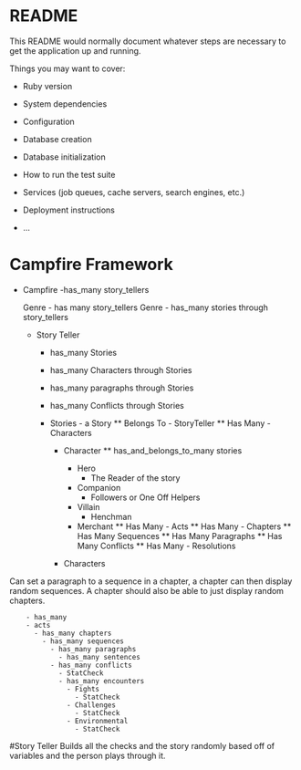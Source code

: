 # README

This README would normally document whatever steps are necessary to get the
application up and running.

Things you may want to cover:

* Ruby version

* System dependencies

* Configuration

* Database creation

* Database initialization

* How to run the test suite

* Services (job queues, cache servers, search engines, etc.)

* Deployment instructions

* ...


# Campfire Framework
  - Campfire
    -has_many story_tellers

    Genre - has many story_tellers
    Genre - has_many stories through story_tellers

    - Story Teller
      - has_many Stories
      - has_many Characters through Stories
      - has_many paragraphs through Stories
      - has_many Conflicts through Stories

      - Stories - a Story
        ** Belongs To - StoryTeller
        ** Has Many - Characters
          - Character
          ** has_and_belongs_to_many stories
            - Hero
              - The Reader of the story
            - Companion
              - Followers or One Off Helpers
            - Villain
              - Henchman
            - Merchant
        ** Has Many - Acts
          ** Has Many - Chapters
            ** Has Many Sequences
              ** Has Many Paragraphs
              ** Has Many Conflicts
        ** Has Many - Resolutions

          - Characters

Can set a paragraph to a sequence in a chapter, a chapter can then display random sequences.  A chapter should also be able to just display random chapters.

        - has_many
        - acts
          - has_many chapters
            - has_many sequences
              - has_many paragraphs
                - has_many sentences
              - has_many conflicts
                - StatCheck
                - has_many encounters
                  - Fights
                    - StatCheck
                  - Challenges
                    - StatCheck
                  - Environmental
                    - StatCheck

  #Story Teller Builds all the checks and the story randomly based off of variables and the person plays through it.
